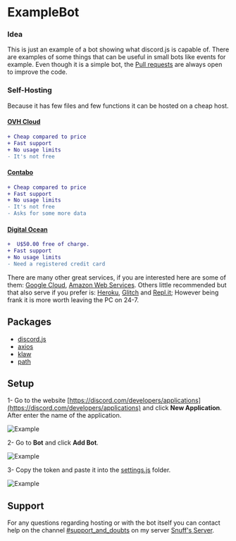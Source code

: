 # ExampleBot

### Idea

This is just an example of a bot showing what discord.js is capable of. There are examples of some things that can be useful in small bots like events for example.
Even though it is a simple bot, the [Pull requests](https://github.com/Snuffz/ExampleBot/pulls) are always open to improve the code.

### Self-Hosting

Because it has few files and few functions it can be hosted on a cheap host. 

#### [OVH Cloud](https://www.ovhcloud.com/en/vps/cheap-vps//)

```diff
+ Cheap compared to price
+ Fast support
+ No usage limits
- It's not free
```

#### [Contabo](https://contabo.com/?show=vps)

```diff
+ Cheap compared to price
+ Fast support
+ No usage limits
- It's not free
- Asks for some more data
```

#### [Digital Ocean](https://www.digitalocean.com/pricing/#Compute)

```diff
+  U$50.00 free of charge.
+ Fast support 
+ No usage limits
- Need a registered credit card
```

There are many other great services, if you are interested here are some of them: [Google Cloud](https://cloud.google.com/compute/all-pricing), [Amazon Web Services](https://aws.amazon.com/ec2/). Others little recommended but that also serve if you prefer is: [Heroku](https://dashboard.heroku.com/), [Glitch](https://glitch.com) and [Repl.it](https://repl.it/repls); However being frank it is more worth leaving the PC on 24-7.

## Packages

* [discord.js](https://www.npmjs.com/package/discord.js?source=post_page-----7b5fe27cb6fa----------------------)
* [axios](https://www.npmjs.com/package/axios)
* [klaw](https://www.npmjs.com/package/klaw)
* [path](https://www.npmjs.com/package/path)

## Setup

1- Go to the website [https://discord.com/developers/applications](https://discord.com/developers/applications) and click **New Application**. After enter the name of the application.

![Example](https://cdn.discordapp.com/attachments/673134342398279700/815710574087241749/discord-new-application.png)

2- Go to **Bot** and click **Add Bot**.

![Example](https://s2.glbimg.com/ESbX4gH-ABR44P-6U0CYXtnJrIo=/0x0:695x338/984x0/smart/filters:strip_icc()/i.s3.glbimg.com/v1/AUTH_08fbf48bc0524877943fe86e43087e7a/internal_photos/bs/2020/A/O/ohZFerSzq1DBQi8J37qg/discordbot2.jpg)

3- Copy the token and paste it into the [settings.js](https://github.com/Snuffz/ExampleBot/blob/main/settingsExample.js) folder.

![Example](https://s2.glbimg.com/SpOVvAQ69xbZ5lrUnhrmMEAzoEE=/0x0:695x338/984x0/smart/filters:strip_icc()/i.s3.glbimg.com/v1/AUTH_08fbf48bc0524877943fe86e43087e7a/internal_photos/bs/2020/F/E/STsjVfSUazL8Asfhebuw/discordbot4.jpg)

## Support

For any questions regarding hosting or with the bot itself you can contact help on the channel [#support_and_doubts](https://discord.gg/HTV2Wgh) on my server [Snuff's Server](https://discord.gg/eEQBT4A).
